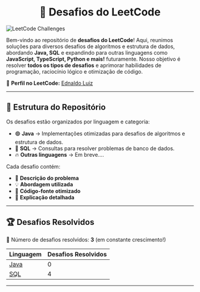 <h1 align=center> 🚀 Desafios do LeetCode </h1>

![LeetCode Challenges](https://assets.leetcode.com/contest/weekly-contest-290/card_img_1654267980.png)

Bem-vindo ao repositório de **desafios do LeetCode**! Aqui, reunimos soluções para diversos desafios de algoritmos e estrutura de dados, abordando **Java, SQL** e expandindo para outras linguagens como **JavaScript, TypeScript, Python e mais!** futuramente. Nosso objetivo é resolver **todos os tipos de desafios** e aprimorar habilidades de programação, raciocínio lógico e otimização de código.

🔗 **Perfil no LeetCode:** [Ednaldo Luiz](https://leetcode.com/u/EdnaldoLuiz/)

---

## 📂 Estrutura do Repositório

Os desafios estão organizados por linguagem e categoria:
- 🟢 **Java** → Implementações otimizadas para desafios de algoritmos e estrutura de dados.
- 🔵 **SQL** → Consultas para resolver problemas de banco de dados.
- 🔥 **Outras linguagens** → Em breve....

Cada desafio contém:
- 📌 **Descrição do problema**
- 💡 **Abordagem utilizada**
- 🚀 **Código-fonte otimizado**
- 📝 **Explicação detalhada**

---

## 🏆 Desafios Resolvidos

🔢 Número de desafios resolvidos: **3** (em constante crescimento!)

| Linguagem  | Desafios Resolvidos |
|------------|--------------------|
| [Java](https://github.com/EdnaldoLuiz/leetcode/tree/main/Java)       | 0 |
| [SQL](https://github.com/EdnaldoLuiz/leetcode/tree/main/SQL/MySQL)        | 4 |


---